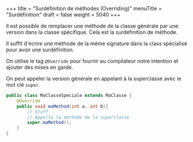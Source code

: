 +++
title = "Surdéfinition de méthodes (Overriding)"
menuTitle = "Surdéfinition"
draft = false
weight = 5040
+++

Il est possible de remplacer une méthode de la classe générale par une version dans la classe spécifique. Cela est la surdéfinition de méthode.

Il suffit d'écrire une méthode de la même signature dans la class spécialisé pour avoir une surdéfinition. 

On utilise le tag `@Override` pour fournir au compilateur notre intention et ajouter des mises en garde.

On peut appeler la version générale en appelant à la superclasse avec le mot clé `super`.

```java
public class MaClasseSpeciale extends MaClasse {
    @Override
    public void maMethod(int a, int b){
        // Stuff
        // Appelle la méthode de la superclasse
        super.maMethod();
    }
}